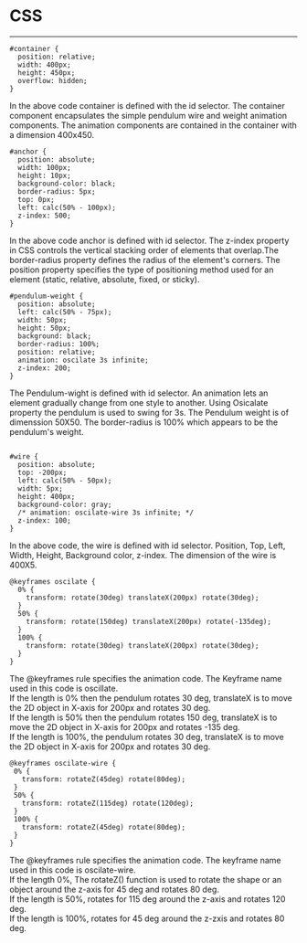 # CSS

---

```
#container {
  position: relative;
  width: 400px;
  height: 450px;
  overflow: hidden;
}

```

In the above code container is defined with the id selector. The container component encapsulates the simple pendulum wire and weight animation components. The animation components are contained in the container with a dimension 400x450.

```
#anchor {
  position: absolute;
  width: 100px;
  height: 10px;
  background-color: black;
  border-radius: 5px;
  top: 0px;
  left: calc(50% - 100px);
  z-index: 500;
}
```

In the above code anchor is defined with id selector. The z-index property in CSS controls the vertical stacking order of elements that overlap.The border-radius property defines the radius of the element's corners. The position property specifies the type of positioning method used for an element (static, relative, absolute, fixed, or sticky).

```
#pendulum-weight {
  position: absolute;
  left: calc(50% - 75px);
  width: 50px;
  height: 50px;
  background: black;
  border-radius: 100%;
  position: relative;
  animation: oscilate 3s infinite;
  z-index: 200;
}
```

The Pendulum-wight is defined with id selector. An animation lets an element gradually change from one style to another. Using Osicalate property the pendulum is used to swing for 3s. The Pendulum weight is of dimenssion 50X50. The border-radius is 100% which appears to be the pendulum's weight.

```

#wire {
  position: absolute;
  top: -200px;
  left: calc(50% - 50px);
  width: 5px;
  height: 400px;
  background-color: gray;
  /* animation: oscilate-wire 3s infinite; */
  z-index: 100;
}
```

In the above code, the wire is defined with id selector. Position, Top, Left, Width, Height, Background color, z-index. The dimension of the wire is 400X5.

```
@keyframes oscilate {
  0% {
    transform: rotate(30deg) translateX(200px) rotate(30deg);
  }
  50% {
    transform: rotate(150deg) translateX(200px) rotate(-135deg);
  }
  100% {
    transform: rotate(30deg) translateX(200px) rotate(30deg);
  }
}
```

The @keyframes rule specifies the animation code. The Keyframe name used in this code is oscillate.  
If the length is 0% then the pendulum rotates 30 deg, translateX is to move the 2D object in X-axis for 200px and rotates 30 deg.  
If the length is 50% then the pendulum rotates 150 deg, translateX is to move the 2D object in X-axis for 200px and rotates -135 deg.  
If the length is 100%, the pendulum rotates 30 deg, translateX is to move the 2D object in X-axis for 200px and rotates 30 deg.

```
@keyframes oscilate-wire {
 0% {
   transform: rotateZ(45deg) rotate(80deg);
 }
 50% {
   transform: rotateZ(115deg) rotate(120deg);
 }
 100% {
   transform: rotateZ(45deg) rotate(80deg);
 }
}

```

The @keyframes rule specifies the animation code. The keyframe name used in this code is oscilate-wire.  
If the length 0%, The rotateZ() function is used to rotate the shape or an object around the z-axis for 45 deg and rotates 80 deg.  
If the length is 50%, rotates for 115 deg around the z-axis and rotates 120 deg.  
If the length is 100%, rotates for 45 deg around the z-zxis and rotates 80 deg.
